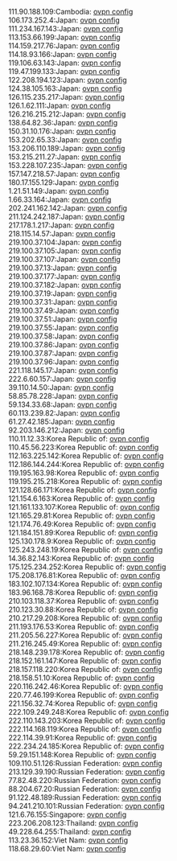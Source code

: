 111.90.188.109:Cambodia: [ovpn config](vpn/111_90_188_109.ovpn)  
106.173.252.4:Japan: [ovpn config](vpn/106_173_252_4.ovpn)  
111.234.167.143:Japan: [ovpn config](vpn/111_234_167_143.ovpn)  
113.153.66.199:Japan: [ovpn config](vpn/113_153_66_199.ovpn)  
114.159.217.76:Japan: [ovpn config](vpn/114_159_217_76.ovpn)  
114.18.93.166:Japan: [ovpn config](vpn/114_18_93_166.ovpn)  
119.106.63.143:Japan: [ovpn config](vpn/119_106_63_143.ovpn)  
119.47.199.133:Japan: [ovpn config](vpn/119_47_199_133.ovpn)  
122.208.194.123:Japan: [ovpn config](vpn/122_208_194_123.ovpn)  
124.38.105.163:Japan: [ovpn config](vpn/124_38_105_163.ovpn)  
126.115.235.217:Japan: [ovpn config](vpn/126_115_235_217.ovpn)  
126.1.62.111:Japan: [ovpn config](vpn/126_1_62_111.ovpn)  
126.216.215.212:Japan: [ovpn config](vpn/126_216_215_212.ovpn)  
138.64.82.36:Japan: [ovpn config](vpn/138_64_82_36.ovpn)  
150.31.10.176:Japan: [ovpn config](vpn/150_31_10_176.ovpn)  
153.202.65.33:Japan: [ovpn config](vpn/153_202_65_33.ovpn)  
153.206.110.189:Japan: [ovpn config](vpn/153_206_110_189.ovpn)  
153.215.211.27:Japan: [ovpn config](vpn/153_215_211_27.ovpn)  
153.228.107.235:Japan: [ovpn config](vpn/153_228_107_235.ovpn)  
157.147.218.57:Japan: [ovpn config](vpn/157_147_218_57.ovpn)  
180.17.155.129:Japan: [ovpn config](vpn/180_17_155_129.ovpn)  
1.21.51.149:Japan: [ovpn config](vpn/1_21_51_149.ovpn)  
1.66.33.164:Japan: [ovpn config](vpn/1_66_33_164.ovpn)  
202.241.162.142:Japan: [ovpn config](vpn/202_241_162_142.ovpn)  
211.124.242.187:Japan: [ovpn config](vpn/211_124_242_187.ovpn)  
217.178.1.217:Japan: [ovpn config](vpn/217_178_1_217.ovpn)  
218.115.14.57:Japan: [ovpn config](vpn/218_115_14_57.ovpn)  
219.100.37.104:Japan: [ovpn config](vpn/219_100_37_104.ovpn)  
219.100.37.105:Japan: [ovpn config](vpn/219_100_37_105.ovpn)  
219.100.37.107:Japan: [ovpn config](vpn/219_100_37_107.ovpn)  
219.100.37.13:Japan: [ovpn config](vpn/219_100_37_13.ovpn)  
219.100.37.177:Japan: [ovpn config](vpn/219_100_37_177.ovpn)  
219.100.37.182:Japan: [ovpn config](vpn/219_100_37_182.ovpn)  
219.100.37.19:Japan: [ovpn config](vpn/219_100_37_19.ovpn)  
219.100.37.31:Japan: [ovpn config](vpn/219_100_37_31.ovpn)  
219.100.37.49:Japan: [ovpn config](vpn/219_100_37_49.ovpn)  
219.100.37.51:Japan: [ovpn config](vpn/219_100_37_51.ovpn)  
219.100.37.55:Japan: [ovpn config](vpn/219_100_37_55.ovpn)  
219.100.37.58:Japan: [ovpn config](vpn/219_100_37_58.ovpn)  
219.100.37.86:Japan: [ovpn config](vpn/219_100_37_86.ovpn)  
219.100.37.87:Japan: [ovpn config](vpn/219_100_37_87.ovpn)  
219.100.37.96:Japan: [ovpn config](vpn/219_100_37_96.ovpn)  
221.118.145.17:Japan: [ovpn config](vpn/221_118_145_17.ovpn)  
222.6.60.157:Japan: [ovpn config](vpn/222_6_60_157.ovpn)  
39.110.14.50:Japan: [ovpn config](vpn/39_110_14_50.ovpn)  
58.85.78.228:Japan: [ovpn config](vpn/58_85_78_228.ovpn)  
59.134.33.68:Japan: [ovpn config](vpn/59_134_33_68.ovpn)  
60.113.239.82:Japan: [ovpn config](vpn/60_113_239_82.ovpn)  
61.27.42.185:Japan: [ovpn config](vpn/61_27_42_185.ovpn)  
92.203.146.212:Japan: [ovpn config](vpn/92_203_146_212.ovpn)  
110.11.12.33:Korea Republic of: [ovpn config](vpn/110_11_12_33.ovpn)  
110.45.56.223:Korea Republic of: [ovpn config](vpn/110_45_56_223.ovpn)  
112.163.225.142:Korea Republic of: [ovpn config](vpn/112_163_225_142.ovpn)  
112.186.144.244:Korea Republic of: [ovpn config](vpn/112_186_144_244.ovpn)  
119.195.163.98:Korea Republic of: [ovpn config](vpn/119_195_163_98.ovpn)  
119.195.215.218:Korea Republic of: [ovpn config](vpn/119_195_215_218.ovpn)  
121.128.66.171:Korea Republic of: [ovpn config](vpn/121_128_66_171.ovpn)  
121.154.6.163:Korea Republic of: [ovpn config](vpn/121_154_6_163.ovpn)  
121.161.133.107:Korea Republic of: [ovpn config](vpn/121_161_133_107.ovpn)  
121.165.29.81:Korea Republic of: [ovpn config](vpn/121_165_29_81.ovpn)  
121.174.76.49:Korea Republic of: [ovpn config](vpn/121_174_76_49.ovpn)  
121.184.151.89:Korea Republic of: [ovpn config](vpn/121_184_151_89.ovpn)  
125.130.178.9:Korea Republic of: [ovpn config](vpn/125_130_178_9.ovpn)  
125.243.248.19:Korea Republic of: [ovpn config](vpn/125_243_248_19.ovpn)  
14.36.82.143:Korea Republic of: [ovpn config](vpn/14_36_82_143.ovpn)  
175.125.234.252:Korea Republic of: [ovpn config](vpn/175_125_234_252.ovpn)  
175.208.176.81:Korea Republic of: [ovpn config](vpn/175_208_176_81.ovpn)  
183.102.107.134:Korea Republic of: [ovpn config](vpn/183_102_107_134.ovpn)  
183.96.168.78:Korea Republic of: [ovpn config](vpn/183_96_168_78.ovpn)  
210.103.118.37:Korea Republic of: [ovpn config](vpn/210_103_118_37.ovpn)  
210.123.30.88:Korea Republic of: [ovpn config](vpn/210_123_30_88.ovpn)  
210.217.29.208:Korea Republic of: [ovpn config](vpn/210_217_29_208.ovpn)  
211.193.176.53:Korea Republic of: [ovpn config](vpn/211_193_176_53.ovpn)  
211.205.56.227:Korea Republic of: [ovpn config](vpn/211_205_56_227.ovpn)  
211.216.245.49:Korea Republic of: [ovpn config](vpn/211_216_245_49.ovpn)  
218.148.239.178:Korea Republic of: [ovpn config](vpn/218_148_239_178.ovpn)  
218.152.161.147:Korea Republic of: [ovpn config](vpn/218_152_161_147.ovpn)  
218.157.118.220:Korea Republic of: [ovpn config](vpn/218_157_118_220.ovpn)  
218.158.51.10:Korea Republic of: [ovpn config](vpn/218_158_51_10.ovpn)  
220.116.242.46:Korea Republic of: [ovpn config](vpn/220_116_242_46.ovpn)  
220.77.46.199:Korea Republic of: [ovpn config](vpn/220_77_46_199.ovpn)  
221.156.32.74:Korea Republic of: [ovpn config](vpn/221_156_32_74.ovpn)  
222.109.249.248:Korea Republic of: [ovpn config](vpn/222_109_249_248.ovpn)  
222.110.143.203:Korea Republic of: [ovpn config](vpn/222_110_143_203.ovpn)  
222.114.168.119:Korea Republic of: [ovpn config](vpn/222_114_168_119.ovpn)  
222.114.39.91:Korea Republic of: [ovpn config](vpn/222_114_39_91.ovpn)  
222.234.24.185:Korea Republic of: [ovpn config](vpn/222_234_24_185.ovpn)  
59.29.151.148:Korea Republic of: [ovpn config](vpn/59_29_151_148.ovpn)  
109.110.51.126:Russian Federation: [ovpn config](vpn/109_110_51_126.ovpn)  
213.129.39.190:Russian Federation: [ovpn config](vpn/213_129_39_190.ovpn)  
77.82.48.220:Russian Federation: [ovpn config](vpn/77_82_48_220.ovpn)  
88.204.67.20:Russian Federation: [ovpn config](vpn/88_204_67_20.ovpn)  
91.122.48.189:Russian Federation: [ovpn config](vpn/91_122_48_189.ovpn)  
94.241.210.101:Russian Federation: [ovpn config](vpn/94_241_210_101.ovpn)  
121.6.76.155:Singapore: [ovpn config](vpn/121_6_76_155.ovpn)  
223.206.208.123:Thailand: [ovpn config](vpn/223_206_208_123.ovpn)  
49.228.64.255:Thailand: [ovpn config](vpn/49_228_64_255.ovpn)  
113.23.36.152:Viet Nam: [ovpn config](vpn/113_23_36_152.ovpn)  
118.68.29.60:Viet Nam: [ovpn config](vpn/118_68_29_60.ovpn)  

